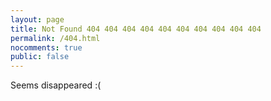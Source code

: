 ```yaml
---
layout: page
title: Not Found 404 404 404 404 404 404 404 404 404 404
permalink: /404.html
nocomments: true
public: false
---
```


Seems disappeared :(
